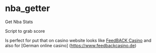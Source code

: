 # nba_getter
Get Nba Stats

Script to grab score

Is perfect for put that on casino website looks like [FeedBACK Casino](https://www.feedbackcasino.com) and also for [German online casino] (https://www.feedbackcasino.de)
